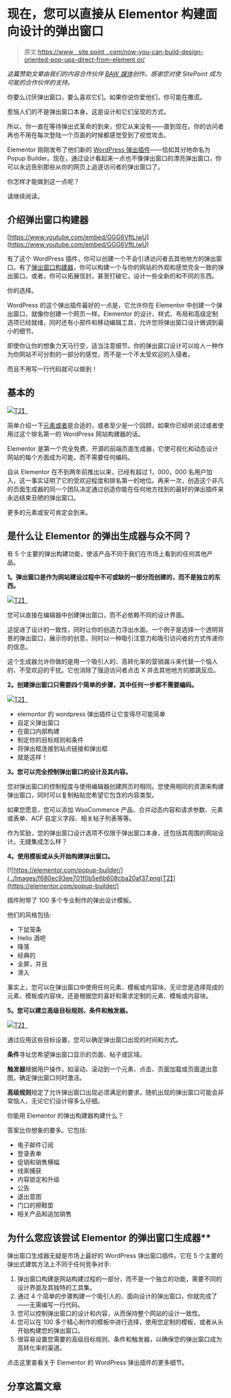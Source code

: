 # 现在，您可以直接从 Elementor 构建面向设计的弹出窗口

> 原文:[https://www . site point . com/now-you-can-build-design-oriented-pop-ups-direct-from-element or/](https://www.sitepoint.com/now-you-can-build-design-oriented-pop-ups-straight-from-elementor/)

*这篇赞助文章由我们的内容合作伙伴 [BAW 媒体](https://bawmedia.com)创作。感谢您对使 SitePoint 成为可能的合作伙伴的支持。*

你要么讨厌弹出窗口，要么喜欢它们。如果你说你爱他们，你可能在撒谎。

惹恼人们的不是弹出窗口本身。这是设计和它们呈现的方式。

所以，你一直在等待弹出式革命的到来，但它从来没有——直到现在。你的访问者再也不用在每次登陆一个页面的时候都感觉受到了视觉攻击。

Elementor 刚刚发布了他们新的 [WordPress 弹出插件](https://elementor.com/popup-builder/)——恰如其分地命名为 Popup Builder。现在，通过设计看起来一点也不像弹出窗口的漂亮弹出窗口，你可以永远告别那些从你的网页上追逐访问者的弹出窗口了。

你怎样才能做到这一点呢？

请继续阅读。

## 介绍弹出窗口构建器

[https://www.youtube.com/embed/GGG6VftLiwU](https://www.youtube.com/embed/GGG6VftLiwU)

有了这个 WordPress 插件，你可以创建一个不会引诱访问者去其他地方的弹出窗口。有了[弹出窗口构建器](https://elementor.com/popup-builder/)，你可以构建一个与你的网站的外观和感觉完全一致的弹出窗口。或者，你可以拓展信封，甚至打破它，设计一些全新的和不同的东西。

你的选择。

WordPress 的这个弹出插件最好的一点是，它允许你在 Elementor 中创建一个弹出窗口，就像你创建一个网页一样。Elementor 的设计、样式、布局和高级定制选项已经就绪，同时还有小部件和移动编辑工具，允许您将弹出窗口设计微调到最小的细节。

即使你让你的想象力天马行空，适当注意细节，你的弹出窗口设计可以给人一种作为你网站不可分割的一部分的感觉，而不是一个不太受欢迎的入侵者。

而且不用写一行代码就可以做到！

## 基本的

[![](../Images/dad0416723360e216fb3dfd2ce0da096.png)T2】](https://elementor.com)

简单介绍一下[元素或者](https://elementor.com/)是合适的，或者至少是一个回顾，如果你已经听说过或者使用过这个排名第一的 WordPress 网站构建器的话。

Elementor 是第一个完全免费、开源的前端页面生成器，它使可视化和动态设计网站的每个方面成为可能，而不需要任何编码。

自从 Elementor 在不到两年前推出以来，已经有超过 1，000，000 名用户加入，这一事实证明了它的受欢迎程度和排名第一的地位。再来一次，创造这个非凡的页面生成器的同一个团队决定通过创造你能在任何地方找到的最好的弹出插件来永远结束丑陋的弹出窗口。

更多的元素或安可肯定会到来。

## 是什么让 Elementor 的弹出生成器与众不同？

有 5 个主要的弹出构建功能，使该产品不同于我们在市场上看到的任何其他产品。

**1。弹出窗口是作为网站建设过程中不可或缺的一部分而创建的，而不是独立的东西。**

[![](../Images/fce391f9ac593f8dc28d593e9f05a5b2.png)T2】](https://elementor.com/popup-builder/)

您可以直接在编辑器中创建弹出窗口，而不必依赖不同的设计界面。

这促进了设计的一致性，同时让你的创造力浮出水面。一个例子是选择一个透明背景的弹出窗口，展示你的创意，同时以一种吸引注意力和吸引访问者的方式传递你的信息。

这个生成器允许你做的是用一个吸引人的、高转化率的营销漏斗来代替一个恼人的、不受欢迎的干扰。它也消除了强迫访问者点击 X 并去其他地方的膝跳反应。

**2。创建弹出窗口只需要四个简单的步骤，其中任何一步都不需要编码。**

[![](../Images/4a939d88164ed7bc51495989ab94fc50.png)T2】](https://elementor.com/popup-builder/)

*   elemontor 的 wordpress 弹出插件让它变得尽可能简单
*   自定义弹出窗口
*   在窗口内部构建
*   制定你的目标规则和条件
*   将弹出框连接到站点链接和弹出框
*   就是这样！

**3。您可以完全控制弹出窗口的设计及其内容。**

您对弹出窗口的控制程度与使用编辑器创建网页时相同。您使用相同的资源来构建弹出窗口，同时可以复制粘贴您希望它包含的内容类型。

如果您愿意，您可以添加 WooCommerce 产品、合并动态内容和请求参数、元素或表单、ACF 自定义字段、相关帖子列表等等。

作为奖励，您的弹出窗口设计选项不仅限于弹出窗口本身，还包括其周围的网站设计。无缝集成怎么样？

**4。使用模板或从头开始构建弹出窗口。**

[![https://elementor.com/popup-builder/](../Images/f680ec93ee701f0b5e6b608cba20af37.png)T2】](https://elementor.com/popup-builder/)

插件附带了 100 多个专业制作的弹出设计模板。

他们的风格包括:

*   下鼠笼条
*   Hello 酒吧
*   降落
*   经典的
*   全屏，并且
*   滑入

事实上，您可以在弹出窗口中使用任何元素、模板或内容块，无论您是选择现成的元素、模板或内容块，还是根据您的喜好和需求定制的元素、模板或内容块。

**5。您可以建立高级目标规则、条件和触发器。**

[![](../Images/61c0559c9002850b81500c06fb793869.png)T2】](https://elementor.com/popup-builder/)

通过应用这些目标设置，您可以确定弹出窗口出现的时间和方式。

**条件**寻址您希望弹出窗口显示的页面、帖子或区域。

**触发器**根据用户操作，如滚动、滚动到一个元素、点击、页面加载或页面退出意图，确定弹出窗口何时激活。

**高级规则**规定了允许弹出窗口出现必须满足的要求，随机出现的弹出窗口可能会非常恼人，无论它们设计得多么仔细。

你能用 Elementor 的弹出构建器构建什么？

答案比你想象的要多。它包括:

*   电子邮件订阅
*   登录表单
*   促销和销售横幅
*   线索捕获
*   内容锁定和升级
*   公告
*   退出意图
*   门口的擦鞋垫
*   相关产品和追加销售

## 为什么您应该尝试 Elementor 的弹出窗口生成器**

弹出窗口生成器无疑是市场上最好的 WordPress 弹出窗口插件。它在 5 个主要的弹出式建筑方法上不同于任何竞争对手:

1.  弹出窗口构建是网站构建过程的一部分，而不是一个独立的功能，需要不同的设计界面及其独特的工具集。
2.  通过 4 个简单的步骤构建一个吸引人的、面向设计的弹出窗口，你就完成了——无需编写一行代码。
3.  您可以控制弹出窗口的设计和内容，从而保持整个网站的设计一致性。
4.  您可以在 100 多个精心制作的模板中进行选择，使用您定制的模板，或者从头开始构建您的弹出窗口。
5.  很容易设置您需要的高级目标规则、条件和触发器，以确保您的弹出窗口成为高转化率的渠道。

点击这里查看关于 Elementor 的 WordPress 弹出插件的更多细节。

## 分享这篇文章